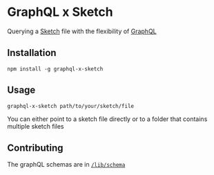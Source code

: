 # GraphQL x Sketch

Querying a [Sketch](https://sketchapp.com) file with the flexibility of [GraphQL](http://graphql.org)

## Installation

```
npm install -g graphql-x-sketch
```

## Usage

```
graphql-x-sketch path/to/your/sketch/file
```

You can either point to a sketch file directly or to a folder that contains multiple sketch files

## Contributing

The graphQL schemas are in [`/lib/schema`](./lib/schema)
